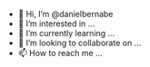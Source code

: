 - 👋 Hi, I’m @danielbernabe
- 👀 I’m interested in ...
- 🌱 I’m currently learning ...
- 💞️ I’m looking to collaborate on ...
- 📫 How to reach me ...

<!---
danielbernabe/danielbernabe is a ✨ special ✨ repository because its `README.md` (this file) appears on your GitHub profile.
You can click the Preview link to take a look at your changes.
--->
